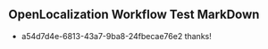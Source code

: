 ## OpenLocalization Workflow Test MarkDown
* a54d7d4e-6813-43a7-9ba8-24fbecae76e2 thanks!

<!--HONumber=Jul16_HO4-->



